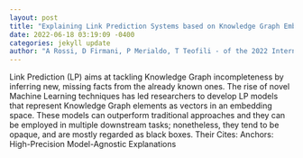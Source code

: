 ```yaml
--- 
layout: post 
title: "Explaining Link Prediction Systems based on Knowledge Graph Embeddings" 
date: 2022-06-18 03:19:09 -0400 
categories: jekyll update 
author: "A Rossi, D Firmani, P Merialdo, T Teofili - of the 2022 International Conference on , 2022" 
--- 
```

Link Prediction (LP) aims at tackling Knowledge Graph incompleteness by inferring new, missing facts from the already known ones. The rise of novel Machine Learning techniques has led researchers to develop LP models that represent Knowledge Graph elements as vectors in an embedding space. These models can outperform traditional approaches and they can be employed in multiple downstream tasks; nonetheless, they tend to be opaque, and are mostly regarded as black boxes. Their Cites: Anchors: High-Precision Model-Agnostic Explanations